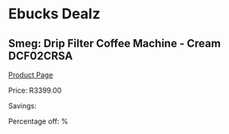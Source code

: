 
# Ebucks Dealz
## Smeg: Drip Filter Coffee Machine - Cream DCF02CRSA
[Product Page](https://www.ebucks.com/web/shop/productSelected.do?prodId=1158875430&catId=704984897)

Price: R3399.00

Savings: 

Percentage off: %
	